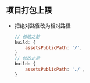 ## 项目打包上限

- 把绝对路径改为相对路径

  ```js
  // 修改之前
  build: { 
      assetsPublicPath: '/', 
  }
  // 修改之后
  build: { 
      assetsPublicPath: './', 
  }
  ```

  